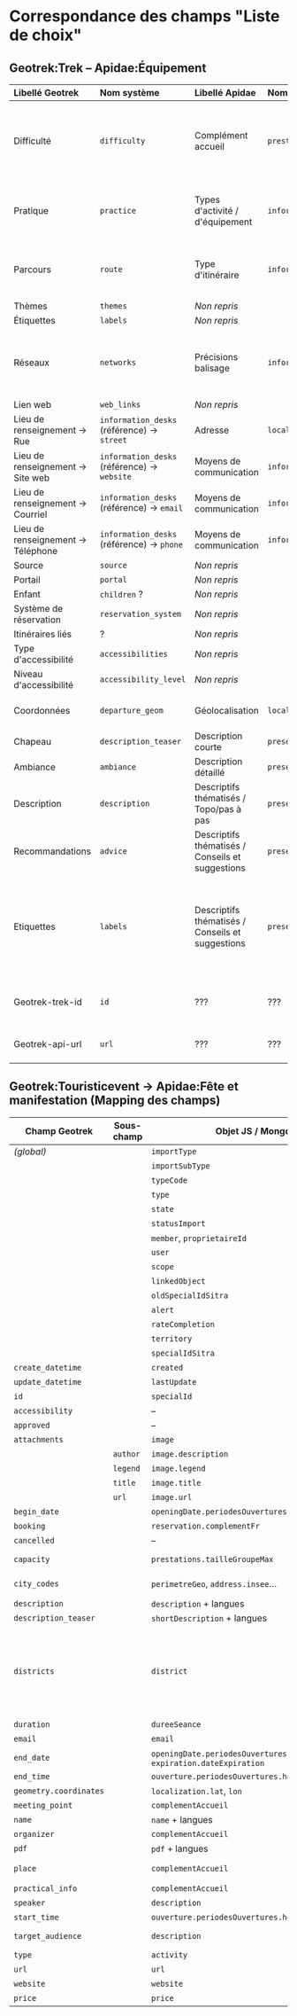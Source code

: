# Correspondance des champs "Liste de choix"

## Geotrek:Trek – Apidae:Équipement

| Libellé Geotrek | Nom système | Libellé Apidae | Nom système | Remarques |
|:--|:--|:--|:--|:--|
| Difficulté | `difficulty` | Complément accueil | `prestations.complementAccueil` | Les valeurs Geotrek sont écrites en texte dans Apidae, cf. [https://geotrek.ecrins-parcnational.fr/ressources/technique/2022-04-Geotrek-Apidae-v2.pdf](https://geotrek.ecrins-parcnational.fr/ressources/technique/2022-04-Geotrek-Apidae-v2.pdf) |
| Pratique | `practice` | Types d'activité / d'équipement | `informationsEquipement.activites` | Correspondance définie dans la configuration de la passerelle, pour l'instance/la structure Geotrek souhaitée. Valeurs Apidae : [/config/apidae/equipement_activity.json](https://github.com/GeotrekCE/Sitourisme/blob/main/config/apidae/equipement_activity.json) |
| Parcours | `route` | Type d'itinéraire | `informationsEquipement.itineraire.itineraireType` | Correspondance définie dans la configuration de la passerelle, pour l'instance/la structure Geotrek souhaitée. Valeurs Apidae : **BOUCLE**, **ALLER_RETOUR**, **ALLER_ITINERANCE** |
| Thèmes | `themes` | *Non repris* |  |  |
| Étiquettes | `labels` | *Non repris* |  |  |
| Réseaux | `networks` | Précisions balisage | `informationsEquipement.itineraire.precisionsBalisage` | Les valeurs Geotrek sont écrites en texte dans Apidae, séparées par des tirets. Certaines valeurs sont réécrites : **PR → Balisage Petite Randonée**, **GR → Balisage Grande Randonée**, **GRP → Balisage Grande Randonnée de Pays**, **VTT → Balisage VTT** |
| Lien web | `web_links` | *Non repris* |  |  |
| Lieu de renseignement → Rue | `information_desks` (référence) → `street` | Adresse | `localisation.adresse` | Les coordonnées du lieu de renseignement sont réparties dans plusieurs champs de la fiche Apidae. |
| Lieu de renseignement → Site web | `information_desks` (référence) → `website` | Moyens de communication | `informations.moyensCommunication` | Les coordonnées du lieu de renseignement sont réparties dans plusieurs champs de la fiche Apidae. |
| Lieu de renseignement → Courriel | `information_desks` (référence) → `email` | Moyens de communication | `informations.moyensCommunication` | Les coordonnées du lieu de renseignement sont réparties dans plusieurs champs de la fiche Apidae. |
| Lieu de renseignement → Téléphone | `information_desks` (référence) → `phone` | Moyens de communication | `informations.moyensCommunication` | Les coordonnées du lieu de renseignement sont réparties dans plusieurs champs de la fiche Apidae. |
| Source | `source` | *Non repris* |  |  |
| Portail | `portal` | *Non repris* |  |  |
| Enfant | `children` ? | *Non repris* |  |  |
| Système de réservation | `reservation_system` | *Non repris* |  |  |
| Itinéraires liés | ? | *Non repris* |  |  |
| Type d'accessibilité | `accessibilities` | *Non repris* |  |  |
| Niveau d'accessibilité | `accessibility_level` | *Non repris* |  |  |
| Coordonnées | `departure_geom` | Géolocalisation | `localisation.geolocalisation.geoJson.coordinates` | Les coordonnées Geotrek sont issues du champ departure_geom quand celui-ci est renseigné, sinon du champ parking_location |
| Chapeau | `description_teaser` | Description courte | `presentation.descriptifCourt`  | Il y est déjà et il y reste. Mais il n'y aurait plus que lui |
| Ambiance | `ambiance` | Description détaillé | `presentation.descriptifDetaille`  | Il n'était pas repris auparavant |
| Description | `description` | Descriptifs thématisés / Topo/pas à pas  | `presentation.descriptifsThematises`  |  |
| Recommandations | `advice` | Descriptifs thématisés / Conseils et suggestions  | `presentation.descriptifsThematises`  |  |
| Etiquettes | `labels` | Descriptifs thématisés / Conseils et suggestions  | `presentation.descriptifsThematises`  | Ici est retourné le(s) id(s) des labels. Les labels sont disonible sur  /api/v2/label ou :api/label/{id}. Le texte des éventuelles étiquettes sera concaténé aux recommandations et aura la forme suivant "Nom de l'étiquette : Texte de l'étiquette nettoyé". Il peut y avoir du contenu HTML, s'il y a des images ou photos, elles ne seront alors pas prises en compte dans l'import/|
| Geotrek-trek-id | `id` | ??? | ???  | Le but est de récupérer l'id de l'itinéraire au sein du Geotrek pour pouvoir l'appeler depuis l'API Geotrek via le widget ou sur une page d'un OT |
| Geotrek-api-url | `url` | ??? | ???  | Il est aussi possible de récupérer l'id et l'url en parsant ce champ. L'idée est la même que ci-dessus pour l'id |

## Geotrek:Touristicevent → Apidae:Fête et manifestation (Mapping des champs)

| Champ Geotrek          | Sous-champ     | Objet JS / Mongo                                               | Valeur / Format               | Champ Apidae                                                           | Notes Apidae                                                                                      |
|------------------------|----------------|------------------------------------------------------------------|-------------------------------|------------------------------------------------------------------------|----------------------------------------------------------------------------------------------------|
| *(global)*             |                | `importType`                                                    | `GEOTREK-API`                | –                                                                      | –                                                                                                 |
|                        |                | `importSubType`                                                 | –                            | `informations.structureGestion`                                         | –                                                                                                 |
|                        |                | `typeCode`                                                      | `F&M`                        | –                                                                      | –                                                                                                 |
|                        |                | `type`                                                          | `FETE_ET_MANIFESTATION`      | `type`                                                                 | –                                                                                                 |
|                        |                | `state`                                                         | `HIDDEN`                     | `state`                                                                | Peut être `NEW` aussi                                                                             |
|                        |                | `statusImport`                                                  | –                            | –                                                                      | –                                                                                                 |
|                        |                | `member`, `proprietaireId`                                      | –                            | `gestion.membreProprietaire`                                            | –                                                                                                 |
|                        |                | `user`                                                          | –                            | –                                                                      | –                                                                                                 |
|                        |                | `scope`                                                         | `2352`                       | `informationsFeteEtManifestation.portee`                              | –                                                                                                 |
|                        |                | `linkedObject`                                                  | –                            | –                                                                      | –                                                                                                 |
|                        |                | `oldSpecialIdSitra`                                             | –                            | –                                                                      | –                                                                                                 |
|                        |                | `alert`                                                         | –                            | –                                                                      | Blocage si code postal manquant                                                                  |
|                        |                | `rateCompletion`                                                | –                            | –                                                                      | –                                                                                                 |
|                        |                | `territory`                                                     | –                            | `territoires`                                                          | Calculé                                                                                           |
|                        |                | `specialIdSitra`                                                | –                            | `ID`                                                                   | –                                                                                                 |
| `create_datetime`      |                | `created`                                                       | `Now`                        | `gestion.dateCreation`                                                | Calculé côté Apidae                                                                               |
| `update_datetime`      |                | `lastUpdate`                                                    | `Now`                        | `dateModification`, `dateExportModification`                          | –                                                                                                 |
| `id`                   |                | `specialId`                                                     | –                            | –                                                                      | –                                                                                                 |
| `accessibility`        |                | –                                                               | –                            | `prestations.complementAccueil`                                       | “Accessibilité : …”                                                                               |
| `approved`             |                | –                                                               | –                            | –                                                                      | –                                                                                                 |
| `attachments`          |                | `image`                                                         | –                            | `illustrations`                                                        | –                                                                                                 |
|                        | `author`       | `image.description`                                             | –                            | `illustrations.copyright`                                              | –                                                                                                 |
|                        | `legend`       | `image.legend`                                                  | –                            | `illustrations.legend`                                                 | –                                                                                                 |
|                        | `title`        | `image.title`                                                   | –                            | `illustrations.nom`                                                    | Pas de champ `multimedia.title`                                                                   |
|                        | `url`          | `image.url`                                                     | –                            | `illustrations.traductionFichiers.url`                                 | –                                                                                                 |
| `begin_date`           |                | `openingDate.periodesOuvertures.dateStart`                      | `2023-12-31`                 | `ouverture.periodesOuvertures.dateDebut`                               | –                                                                                                 |
| `booking`              |                | `reservation.complementFr`                                      | –                            | `reservation.complement`                                               | Passage en UTF8                                                                                    |
| `cancelled`            |                | –                                                               | –                            | –                                                                      | Dépublication manuelle dans Geotrek                                                               |
| `capacity`             |                | `prestations.tailleGroupeMax`                                   | –                            | `informationsFeteEtManifestation.nbParticipantsAttendu`, `nbVisiteursAttendu` | –                                                                                                 |
| `city_codes`           |                | `perimetreGeo`, `address.insee`…                                | –                            | `localisation.commune`                                 | Lorsque l'information localisation.lieu n'est pas définie, le champ Geotrek Cities permet de renseigner la commune.                                                                                                  |
| `description`          |                | `description` + langues                                         | –                            | `presentation.descriptifDetaille`                                      | –                                                                                                 |
| `description_teaser`   |                | `shortDescription` + langues                                    | –                            | `presentation.descriptifCourt`                                         | –                                                                                                 |
| `districts`            |                | `district`                                                      | –                            | `informations.structureGestion`, `informations.structureInformation`   | Les correspondances entre districts Geotrek & les entités Apidae sont définies dans configImport_Geotrek:geotrekInstance.id_instance.touristicevent_districtToEntities, si le district n'est pas renseigné ou ne comporte pas de correspondances, l'entité par défaut est utilisée, définie configImport_Geotrek:geotrekInstance.id_instance.touristicevent_defaultEntity. Le numéro de téléphone à importer dans informations.moyensCommunication est également défini via ces correspondances.                                                                                                  |
| `duration`             |                | `dureeSeance`                                                   | –                            | `ouverture.dureeSeance`                                                | –                                                                                                 |
| `email`                |                | `email`                                                         | –                            | `informations.moyensCommunication`                                    | –                                                                                                 |
| `end_date`             |                | `openingDate.periodesOuvertures.dateEnd`, `expiration.dateExpiration` | `2023-12-31`                 | `ouverture.periodesOuvertures.dateFin`                                 | Masquage automatique                                                                              |
| `end_time`             |                | `ouverture.periodesOuvertures.horaireFermeture`                | `0:30:00`                    | –                                                                      | –                                                                                                 |
| `geometry.coordinates` |           | `localization.lat`, `lon`                                       | –                            | `localisation.geolocalisation.geoJson.coordinates`                    | –                                                                                                 |
| `meeting_point`     |                | `complementAccueil`                                             | –                            | `prestations.complementAccueil`                                       | “Point de rendez-vous : …”                                                                        |
| `name`              |                | `name` + langues                                                | –                            | `nom`                                                                  | –                                                                                                 |
| `organizer`         |                | `complementAccueil`                                             | –                            | `prestations.complementAccueil`                                       | “Organisateur : …”                                                                                |
| `pdf`               |                | `pdf` + langues                                                 | –                            | `multimedias.traductionFichiers`                                     | –                                                                                                 |
| `place`             |                | `complementAccueil`                                             | –                            | `prestations.complementAccueil`, `localisation.lieu` (EVO 3.4)         | Le champ Geotrek Place permet de déterminer le lieu à utiliser dans Apidae suivant les correspondances définies dans ConfigPlaceApidae:placeApidae                                                                                                |
| `practical_info`    |                | `complementAccueil`                                             | –                            | `prestations.complementAccueil`                                       | “Informations pratiques : …”                                                                      |
| `speaker`           |                | `description`                                                   | –                            | `presentation.descriptifDetaille`                                      | “Intervenant : …”                                                                                 |
| `start_time`        |                | `ouverture.periodesOuvertures.horaireOuverture`                | `10:00:00`                   | –                                                                      | –                                                                                                 |
| `target_audience`   |                | `description`                                                   | –                            | `presentation.descriptifDetaille`, `prestations.typesClientele`       | “Public : …”                                                                                       |
| `type`              |                | `activity`                                                      | –                            | `informationsFeteEtManifestation.categories`                          | –                                                                                                 |
| `url`               |                | `url`                                                           | –                            | `liens.complement`                                                    | –                                                                                                 |
| `website`           |                | `website`                                                       | –                            | `informations.moyensCommunication`                                    | –                                                                                                 |
| `price`             |                | `price`                                                         | –                            | `descriptionTarif.gratuit`                                            | –                                                                                                 |
